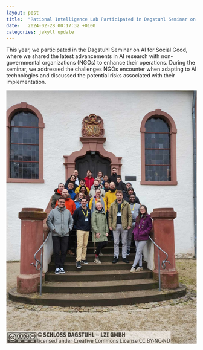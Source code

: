 ```yaml
---
layout: post
title:  "Rational Intelligence Lab Participated in Dagstuhl Seminar on AI for Social Good"
date:   2024-02-28 00:17:32 +0100
categories: jekyll update
---
```


This year, we participated in the Dagstuhl Seminar on AI for Social Good, where we shared the latest advancements in AI research with non-governmental organizations (NGOs) to enhance their operations. During the seminar, we addressed the challenges NGOs encounter when adapting to AI technologies and discussed the potential risks associated with their implementation.

![Dagsthul visit](/assets/img/posts/dagstuhl-visit-24.jpeg)
